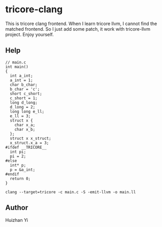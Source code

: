 # tricore-clang
This is tricore clang frontend.
When I learn tricore llvm, I cannot find the matched frontend.
So I just add some patch, it work with tricore-llvm project.
Enjoy yourself.
## Help

```
// main.c
int main()
{
  int a_int;
  a_int = 1;
  char b_char;
  b_char = 'c';
  short c_short;
  c_short = 1;
  long d_long;
  d_long = 2;
  long long e_ll;
  e_ll = 3;
  struct x {
    char x_a;
    char x_b;
  };
  struct x x_struct;
  x_struct.x_a = 3;
#ifdef __TRICORE__
  int pi;
  pi = 2;
#else
  int* p;
  p = &a_int;
#endif
  return 0;
}
```
```
clang --target=tricore -c main.c -S -emit-llvm -o main.ll
```
## Author
Huizhan Yi
